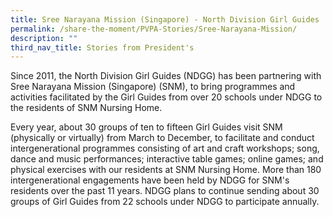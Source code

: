 ```yaml
---
title: Sree Narayana Mission (Singapore) - North Division Girl Guides
permalink: /share-the-moment/PVPA-Stories/Sree-Narayana-Mission/
description: ""
third_nav_title: Stories from President's
---
```


Since 2011, the North Division Girl Guides (NDGG) has been partnering with Sree Narayana Mission (Singapore) (SNM), to bring programmes and activities facilitated by the Girl Guides from over 20 schools under NDGG to the residents of SNM Nursing Home.

Every year, about 30 groups of ten to fifteen Girl Guides visit SNM (physically or virtually) from March to December, to facilitate and conduct intergenerational programmes consisting of art and craft workshops; song, dance and music performances; interactive table games; online games; and physical exercises with our residents at SNM Nursing Home. More than 180 intergenerational engagements have been held by NDGG for SNM's residents over the past 11 years. NDGG plans to continue sending about 30 groups of Girl Guides from 22 schools under NDGG to participate annually.
